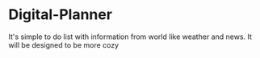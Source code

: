 # Digital-Planner
It's simple to do list with information from world like weather and news. It will be designed to be more cozy
